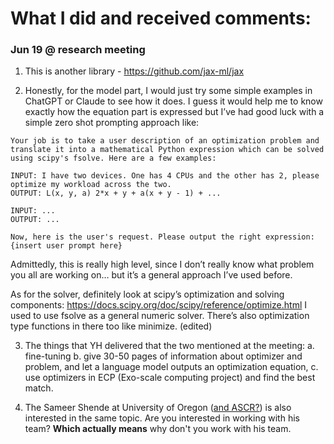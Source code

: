 # What I did and received comments:

### Jun 19 @ research meeting
1. This is another library - https://github.com/jax-ml/jax 

2. Honestly, for the model part, I would just try some simple examples in ChatGPT or Claude to see how it does. I guess it would help me to know exactly how the equation part is expressed but I’ve had good luck with a simple zero shot prompting approach like:
```
Your job is to take a user description of an optimization problem and translate it into a mathematical Python expression which can be solved using scipy's fsolve. Here are a few examples:

INPUT: I have two devices. One has 4 CPUs and the other has 2, please optimize my workload across the two.
OUTPUT: L(x, y, a) 2*x + y + a(x + y - 1) + ...

INPUT: ...
OUTPUT: ...

Now, here is the user's request. Please output the right expression:
{insert user prompt here}
```
Admittedly, this is really high level, since I don’t really know what problem you all are working on… but it’s a general approach I’ve used before.

As for the solver, definitely look at scipy’s optimization and solving components: https://docs.scipy.org/doc/scipy/reference/optimize.html
I used to use fsolve as a general numeric solver. There’s also optimization type functions in there too like minimize. (edited) 

3. The things that YH delivered that the two mentioned at the meeting: a. fine-tuning b. give 30-50 pages of information about optimizer and problem, and let a language model outputs an optimization equation, c. use optimizers in ECP (Exo-scale computing project) and find the best match.

4. The Sameer Shende at University of Oregon ([and ASCR?](https://www.linkedin.com/in/SameerShende)) is also interested in the same topic. Are you interested in working with his team? **Which actually means** why don't you work with his team.
